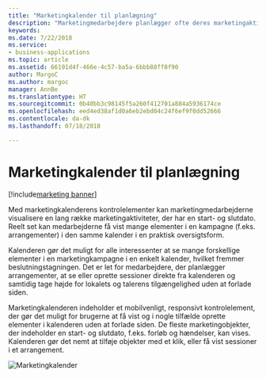 ```yaml
---
title: "Marketingkalender til planlægning"
description: "Marketingmedarbejdere planlægger ofte deres marketingaktiviteter for hele året og endnu længere frem."
keywords: 
ms.date: 7/22/2018
ms.service:
- business-applications
ms.topic: article
ms.assetid: 66191d4f-466e-4c57-ba5a-6bbb88ff8f90
author: MargoC
ms.author: margoc
manager: AnnBe
ms.translationtype: HT
ms.sourcegitcommit: 0b40bb3c98145f5a260f412701a884a5936174ce
ms.openlocfilehash: eed4ed38af1d0a6eb2ebd04c24f6ef9f0dd52666
ms.contentlocale: da-dk
ms.lasthandoff: 07/18/2018

---
```


# <a name="marketing-calendar-for-planning"></a>Marketingkalender til planlægning

[!include[marketing banner](../../includes/marketing.md)]



Med marketingkalenderens kontrolelementer kan marketingmedarbejderne visualisere en lang række marketingaktiviteter, der har en start- og slutdato. Reelt set kan medarbejderne få vist mange elementer i en kampagne (f.eks. arrangementer) i den samme kalender i en praktisk oversigtsform.

Kalenderen gør det muligt for alle interessenter at se mange forskellige elementer i en marketingkampagne i en enkelt kalender, hvilket fremmer beslutningstagningen. Det er let for medarbejdere, der planlægger arrangementer, at se eller oprette sessioner direkte fra kalenderen og samtidig tage højde for lokalets og talerens tilgængelighed uden at forlade siden.

Marketingkalenderen indeholder et mobilvenligt, responsivt kontrolelement, der gør det muligt for brugerne at få vist og i nogle tilfælde oprette elementer i kalenderen uden at forlade siden. De fleste marketingobjekter, der indeholder en start- og slutdato, f.eks. forløb og hændelser, kan vises. Kalenderen gør det nemt at tilføje objekter med et klik, eller få vist sessioner i et arrangement.  

![Marketingkalender](media/CampaignCalendar_2.png "Marketingkalender")

<!--
### Who uses this
Marketers and event managers
### Setup required
Administrators can easily set up and configure the feature in the app settings.
-->


